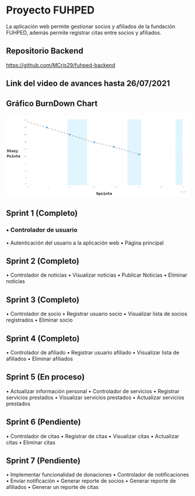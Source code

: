 # Proyecto FUHPED

La aplicación web permite gestionar socios y afiliados de la fundación FUHPED, además permite registrar citas entre socios y afiliados.

## Repositorio Backend
https://github.com/MCris29/fuhped-backend

## Link del video de avances hasta 26/07/2021


## Gráfico BurnDown Chart
![image](https://github.com/MCris29/fuhped-frontend/blob/dev/BurndownChart.jpg)

## Sprint 1 (Completo)
### •	Controlador de usuario
•	Autenticación del usuario a la aplicación web
•	Página principal

## Sprint 2 (Completo)
•	Controlador de noticias
•	Visualizar noticias
•	Publicar Noticias
•	Eliminar noticias


## Sprint 3 (Completo)
•	Controlador de socio
•	Registrar usuario socio
•	Visualizar lista de socios registrados
•	Eliminar socio


## Sprint 4 (Completo)
•	Controlador de afiliado
•	Registrar usuario afiliado
•	Visualizar lista de afiliados
•	Eliminar afiliados

## Sprint 5 (En proceso)
•	Actualizar información personal
•	Controlador de servicios
•	Registrar servicios prestados
•	Visualizar servicios prestados
•	Actualizar servicios prestados

## Sprint 6 (Pendiente)
•	Controlador de citas
•	Registrar de citas
•	Visualizar citas
•	Actualizar citas
•	Eliminar citas

## Sprint 7 (Pendiente)
•	Implementar funcionalidad de donaciones
•	Controlador de notificaciones
•	Enviar notificación
•	Generar reporte de socios
•	Generar reporte de afiliados
•	Generar un reporte de citas
